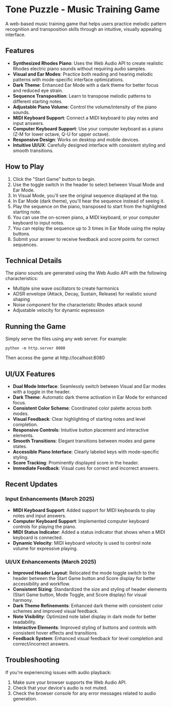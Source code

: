 # Tone Puzzle - Music Training Game

A web-based music training game that helps users practice melodic pattern recognition and transposition skills through an intuitive, visually appealing interface.

## Features

- **Synthesized Rhodes Piano**: Uses the Web Audio API to create realistic Rhodes electric piano sounds without requiring audio samples.
- **Visual and Ear Modes**: Practice both reading and hearing melodic patterns with mode-specific interface optimizations.
- **Dark Theme**: Enhanced Ear Mode with a dark theme for better focus and reduced eye strain.
- **Sequence Transposition**: Learn to transpose melodic patterns to different starting notes.
- **Adjustable Piano Volume**: Control the volume/intensity of the piano sounds.
- **MIDI Keyboard Support**: Connect a MIDI keyboard to play notes and input answers.
- **Computer Keyboard Support**: Use your computer keyboard as a piano (Z-M for lower octave, Q-U for upper octave).
- **Responsive Design**: Works on desktop and mobile devices.
- **Intuitive UI/UX**: Carefully designed interface with consistent styling and smooth transitions.

## How to Play

1. Click the "Start Game" button to begin.
2. Use the toggle switch in the header to select between Visual Mode and Ear Mode.
3. In Visual Mode, you'll see the original sequence displayed at the top.
4. In Ear Mode (dark theme), you'll hear the sequence instead of seeing it.
5. Play the sequence on the piano, transposed to start from the highlighted starting note.
6. You can use the on-screen piano, a MIDI keyboard, or your computer keyboard to input notes.
7. You can replay the sequence up to 3 times in Ear Mode using the replay buttons.
8. Submit your answer to receive feedback and score points for correct sequences.

## Technical Details

The piano sounds are generated using the Web Audio API with the following characteristics:
- Multiple sine wave oscillators to create harmonics
- ADSR envelope (Attack, Decay, Sustain, Release) for realistic sound shaping
- Noise component for the characteristic Rhodes attack sound
- Adjustable velocity for dynamic expression

## Running the Game

Simply serve the files using any web server. For example:

```
python -m http.server 8080
```

Then access the game at http://localhost:8080

## UI/UX Features

- **Dual Mode Interface**: Seamlessly switch between Visual and Ear modes with a toggle in the header.
- **Dark Theme**: Automatic dark theme activation in Ear Mode for enhanced focus.
- **Consistent Color Scheme**: Coordinated color palette across both modes.
- **Visual Feedback**: Clear highlighting of starting notes and level completion.
- **Responsive Controls**: Intuitive button placement and interactive elements.
- **Smooth Transitions**: Elegant transitions between modes and game states.
- **Accessible Piano Interface**: Clearly labeled keys with mode-specific styling.
- **Score Tracking**: Prominently displayed score in the header.
- **Immediate Feedback**: Visual cues for correct and incorrect answers.

## Recent Updates

### Input Enhancements (March 2025)

- **MIDI Keyboard Support**: Added support for MIDI keyboards to play notes and input answers.
- **Computer Keyboard Support**: Implemented computer keyboard controls for playing the piano.
- **MIDI Status Indicator**: Added a status indicator that shows when a MIDI keyboard is connected.
- **Dynamic Velocity**: MIDI keyboard velocity is used to control note volume for expressive playing.

### UI/UX Enhancements (March 2025)

- **Improved Header Layout**: Relocated the mode toggle switch to the header between the Start Game button and Score display for better accessibility and workflow.
- **Consistent Sizing**: Standardized the size and styling of header elements (Start Game button, Mode Toggle, and Score display) for visual harmony.
- **Dark Theme Refinements**: Enhanced dark theme with consistent color schemes and improved visual feedback.
- **Note Visibility**: Optimized note label display in dark mode for better readability.
- **Interactive Elements**: Improved styling of buttons and controls with consistent hover effects and transitions.
- **Feedback System**: Enhanced visual feedback for level completion and correct/incorrect answers.

## Troubleshooting

If you're experiencing issues with audio playback:
1. Make sure your browser supports the Web Audio API.
2. Check that your device's audio is not muted.
3. Check the browser console for any error messages related to audio generation. 